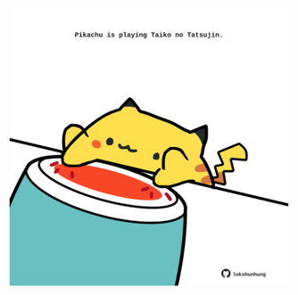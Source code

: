 <!-- built at 09/10/2021, 02:18:19 UTC -->
<p align="center">
  <img width="500" height="500" src="./ReadmeImage.svg">
</p>
